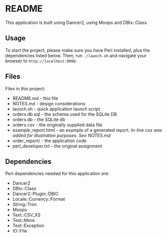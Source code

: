 # README

This application is built using Dancer2, using Moops and DBIx::Class.

## Usage

To start the project, please make sure you have Perl installed, plus the dependencies listed below.
Then, run `./launch.sh` and navigate your browser to `http://localhost:9000`.

## Files

Files in this project:

* README.md - this file
* NOTES.md - design considerations
* launch.sh - quick application launch script
* orders.db.sql - the schema used for the SQLite DB
* orders.db - the SQLite db
* orders.csv - the originally supplied data file
* example\_report.html - an example of a generated report. _In-line css was added for illustration purposes. See NOTES.md_
* order_report/ - the application code
* perl_developer.txt - the original assignment

## Dependencies

Perl dependencies needed for this application are:

* Dancer2
* DBIx::Class
* Dancer2::Plugin::DBIC
* Locale::Currency::Format
* String::Trim
* Moops
* Text::CSV_XS
* Test::More
* Test::Exception
* IO::File